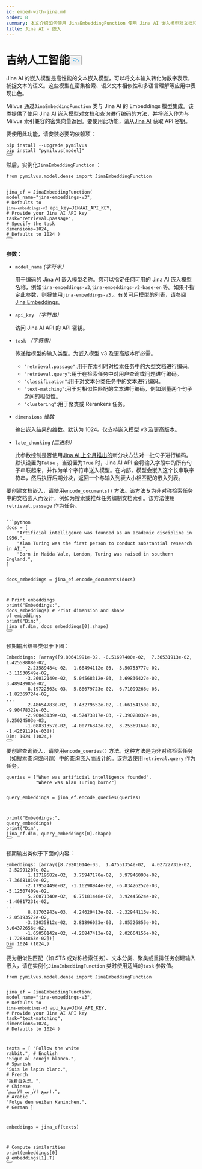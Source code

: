 ```yaml
---
id: embed-with-jina.md
order: 8
summary: 本文介绍如何使用 JinaEmbeddingFunction 使用 Jina AI 嵌入模型对文档和查询进行编码。
title: Jina AI - 嵌入
---
```

<h1 id="Jina-AI" class="common-anchor-header">吉纳人工智能<button data-href="#Jina-AI" class="anchor-icon" translate="no">
      <svg translate="no"
        aria-hidden="true"
        focusable="false"
        height="20"
        version="1.1"
        viewBox="0 0 16 16"
        width="16"
      >
        <path
          fill="#0092E4"
          fill-rule="evenodd"
          d="M4 9h1v1H4c-1.5 0-3-1.69-3-3.5S2.55 3 4 3h4c1.45 0 3 1.69 3 3.5 0 1.41-.91 2.72-2 3.25V8.59c.58-.45 1-1.27 1-2.09C10 5.22 8.98 4 8 4H4c-.98 0-2 1.22-2 2.5S3 9 4 9zm9-3h-1v1h1c1 0 2 1.22 2 2.5S13.98 12 13 12H9c-.98 0-2-1.22-2-2.5 0-.83.42-1.64 1-2.09V6.25c-1.09.53-2 1.84-2 3.25C6 11.31 7.55 13 9 13h4c1.45 0 3-1.69 3-3.5S14.5 6 13 6z"
        ></path>
      </svg>
    </button></h1><p>Jina AI 的嵌入模型是高性能的文本嵌入模型，可以将文本输入转化为数字表示，捕捉文本的语义。这些模型在密集检索、语义文本相似性和多语言理解等应用中表现出色。</p>
<p>Milvus 通过<code translate="no">JinaEmbeddingFunction</code> 类与 Jina AI 的 Embeddings 模型集成。该类提供了使用 Jina AI 嵌入模型对文档和查询进行编码的方法，并将嵌入作为与 Milvus 索引兼容的密集向量返回。要使用此功能，请从<a href="https://jina.ai/embeddings/">Jina AI</a> 获取 API 密钥。</p>
<p>要使用此功能，请安装必要的依赖项：</p>
<pre><code translate="no" class="language-bash">pip install --upgrade pymilvus
pip install <span class="hljs-string">&quot;pymilvus[model]&quot;</span>
<button class="copy-code-btn"></button></code></pre>
<p>然后，实例化<code translate="no">JinaEmbeddingFunction</code> ：</p>
<pre><code translate="no" class="language-python"><span class="hljs-keyword">from</span> pymilvus.model.dense <span class="hljs-keyword">import</span> JinaEmbeddingFunction

jina_ef = JinaEmbeddingFunction(
    model_name=<span class="hljs-string">&quot;jina-embeddings-v3&quot;</span>, <span class="hljs-comment"># Defaults to `jina-embeddings-v3`</span>
    api_key=JINAAI_API_KEY, <span class="hljs-comment"># Provide your Jina AI API key</span>
    task=<span class="hljs-string">&quot;retrieval.passage&quot;</span>, <span class="hljs-comment"># Specify the task</span>
    dimensions=<span class="hljs-number">1024</span>, <span class="hljs-comment"># Defaults to 1024</span>
)
<button class="copy-code-btn"></button></code></pre>
<p><strong>参数</strong>：</p>
<ul>
<li><p><code translate="no">model_name</code> <em>(字符串）</em></p>
<p>用于编码的 Jina AI 嵌入模型名称。您可以指定任何可用的 Jina AI 嵌入模型名称，例如<code translate="no">jina-embeddings-v3</code>,<code translate="no">jina-embeddings-v2-base-en</code> 等。如果不指定此参数，则将使用<code translate="no">jina-embeddings-v3</code> 。有关可用模型的列表，请参阅<a href="https://jina.ai/embeddings">Jina Embeddings</a>。</p></li>
<li><p><code translate="no">api_key</code> <em>（字符串）</em></p>
<p>访问 Jina AI API 的 API 密钥。</p></li>
<li><p><code translate="no">task</code> <em>（字符串）</em></p>
<p>传递给模型的输入类型。为嵌入模型 v3 及更高版本所必需。</p>
<ul>
<li><code translate="no">&quot;retrieval.passage&quot;</code>:用于在索引时对检索任务中的大型文档进行编码。</li>
<li><code translate="no">&quot;retrieval.query&quot;</code>:用于在检索任务中对用户查询或问题进行编码。</li>
<li><code translate="no">&quot;classification&quot;</code>:用于对文本分类任务中的文本进行编码。</li>
<li><code translate="no">&quot;text-matching&quot;</code>:用于对相似性匹配的文本进行编码，例如测量两个句子之间的相似性。</li>
<li><code translate="no">&quot;clustering&quot;</code>:用于聚类或 Rerankers 任务。</li>
</ul></li>
<li><p><code translate="no">dimensions</code> <em>维数</em></p>
<p>输出嵌入结果的维数。默认为 1024。仅支持嵌入模型 v3 及更高版本。</p></li>
<li><p><code translate="no">late_chunking</code> <em>(二进制）</em></p>
<p>此参数控制是否使用<a href="https://arxiv.org/abs/2409.04701">Jina AI 上个月推出的</a>新分块方法对一批句子进行编码。默认设置为<code translate="no">False</code> 。当设置为<code translate="no">True</code> 时，Jina AI API 会将输入字段中的所有句子串联起来，并作为单个字符串送入模型。在内部，模型会嵌入这个长串联字符串，然后执行后期分块，返回一个与输入列表大小相匹配的嵌入列表。</p></li>
</ul>
<p>要创建文档嵌入，请使用<code translate="no">encode_documents()</code> 方法。该方法专为非对称检索任务中的文档嵌入而设计，例如为搜索或推荐任务编制文档索引。该方法使用<code translate="no">retrieval.passage</code> 作为任务。</p>
<pre><code translate="no" class="language-python:">
```python
docs = [
    <span class="hljs-string">&quot;Artificial intelligence was founded as an academic discipline in 1956.&quot;</span>,
    <span class="hljs-string">&quot;Alan Turing was the first person to conduct substantial research in AI.&quot;</span>,
    <span class="hljs-string">&quot;Born in Maida Vale, London, Turing was raised in southern England.&quot;</span>,
]

docs_embeddings = jina_ef.encode_documents(docs)

<span class="hljs-comment"># Print embeddings</span>
<span class="hljs-built_in">print</span>(<span class="hljs-string">&quot;Embeddings:&quot;</span>, docs_embeddings)
<span class="hljs-comment"># Print dimension and shape of embeddings</span>
<span class="hljs-built_in">print</span>(<span class="hljs-string">&quot;Dim:&quot;</span>, jina_ef.dim, docs_embeddings[<span class="hljs-number">0</span>].shape)
<button class="copy-code-btn"></button></code></pre>
<p>预期输出结果类似于下图：</p>
<pre><code translate="no" class="language-python">Embeddings: [array([9.80641991e-02, -8.51697400e-02,  7.36531913e-02,  1.42558888e-02,
       -2.23589484e-02,  1.68494112e-03, -3.50753777e-02, -3.11530549e-02,
       -3.26012149e-02,  5.04568312e-03,  3.69836427e-02,  3.48948985e-02,
        8.19722563e-03,  5.88679723e-02, -6.71099266e-03, -1.82369724e-02,
...
        2.48654783e-02,  3.43279652e-02, -1.66154150e-02, -9.90478322e-03,
       -2.96043139e-03, -8.57473817e-03, -7.39028037e-04,  6.25024503e-03,
       -1.08831357e-02, -4.00776342e-02,  3.25369164e-02, -1.42691191e-03])]
Dim: 1024 (1024,)
<button class="copy-code-btn"></button></code></pre>
<p>要创建查询嵌入，请使用<code translate="no">encode_queries()</code> 方法。这种方法是为非对称检索任务（如搜索查询或问题）中的查询嵌入而设计的。该方法使用<code translate="no">retrieval.query</code> 作为任务。</p>
<pre><code translate="no" class="language-python">queries = [<span class="hljs-string">&quot;When was artificial intelligence founded&quot;</span>, 
           <span class="hljs-string">&quot;Where was Alan Turing born?&quot;</span>]

query_embeddings = jina_ef.encode_queries(queries)

<span class="hljs-built_in">print</span>(<span class="hljs-string">&quot;Embeddings:&quot;</span>, query_embeddings)
<span class="hljs-built_in">print</span>(<span class="hljs-string">&quot;Dim&quot;</span>, jina_ef.dim, query_embeddings[<span class="hljs-number">0</span>].shape)
<button class="copy-code-btn"></button></code></pre>
<p>预期输出类似于下面的内容：</p>
<pre><code translate="no" class="language-python">Embeddings: [array([8.79201014e-03,  1.47551354e-02,  4.02722731e-02, -2.52991207e-02,
        1.12719582e-02,  3.75947170e-02,  3.97946090e-02, -7.36681819e-02,
       -2.17952449e-02, -1.16298944e-02, -6.83426252e-03, -5.12507409e-02,
        5.26071340e-02,  6.75181448e-02,  3.92445624e-02, -1.40817231e-02,
...
        8.81703943e-03,  4.24629413e-02, -2.32944116e-02, -2.05193572e-02,
       -3.22035812e-02,  2.81896023e-03,  3.85326855e-02,  3.64372656e-02,
       -1.65050142e-02, -4.26847413e-02,  2.02664156e-02, -1.72684863e-02])]
Dim 1024 (1024,)
<button class="copy-code-btn"></button></code></pre>
<p>要为相似性匹配（如 STS 或对称检索任务）、文本分类、聚类或重排任务创建输入嵌入，请在实例化<code translate="no">JinaEmbeddingFunction</code> 类时使用适当的<code translate="no">task</code> 参数值。</p>
<pre><code translate="no" class="language-python"><span class="hljs-keyword">from</span> pymilvus.model.dense <span class="hljs-keyword">import</span> JinaEmbeddingFunction

jina_ef = JinaEmbeddingFunction(
    model_name=<span class="hljs-string">&quot;jina-embeddings-v3&quot;</span>, <span class="hljs-comment"># Defaults to `jina-embeddings-v3`</span>
    api_key=JINA_API_KEY, <span class="hljs-comment"># Provide your Jina AI API key</span>
    task=<span class="hljs-string">&quot;text-matching&quot;</span>,
    dimensions=<span class="hljs-number">1024</span>, <span class="hljs-comment"># Defaults to 1024</span>
)

texts = [
    <span class="hljs-string">&quot;Follow the white rabbit.&quot;</span>,  <span class="hljs-comment"># English</span>
    <span class="hljs-string">&quot;Sigue al conejo blanco.&quot;</span>,  <span class="hljs-comment"># Spanish</span>
    <span class="hljs-string">&quot;Suis le lapin blanc.&quot;</span>,  <span class="hljs-comment"># French</span>
    <span class="hljs-string">&quot;跟着白兔走。&quot;</span>,  <span class="hljs-comment"># Chinese</span>
    <span class="hljs-string">&quot;اتبع الأرنب الأبيض.&quot;</span>,  <span class="hljs-comment"># Arabic</span>
    <span class="hljs-string">&quot;Folge dem weißen Kaninchen.&quot;</span>,  <span class="hljs-comment"># German</span>
]

embeddings = jina_ef(texts)

<span class="hljs-comment"># Compute similarities</span>
<span class="hljs-built_in">print</span>(embeddings[<span class="hljs-number">0</span>] @ embeddings[<span class="hljs-number">1</span>].T)
<button class="copy-code-btn"></button></code></pre>
